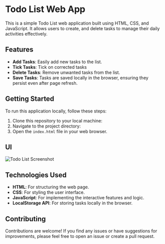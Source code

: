 # Todo List Web App

This is a simple Todo List web application built using HTML, CSS, and JavaScript. It allows users to create, and delete tasks to manage their daily activities effectively.

## Features

- **Add Tasks**: Easily add new tasks to the list.
- **Tick Tasks**: Tick on corrected tasks
- **Delete Tasks**: Remove unwanted tasks from the list.
- **Save Tasks**: Tasks are saved locally in the browser, ensuring they persist even after page refresh.

## Getting Started

To run this application locally, follow these steps:

1. Clone this repository to your local machine:
2. Navigate to the project directory:
3. Open the `index.html` file in your web browser.

## UI
![Todo List Screenshot](https://i.imgur.com/MlNDGYe.png)

## Technologies Used

- **HTML**: For structuring the web page.
- **CSS**: For styling the user interface.
- **JavaScript**: For implementing the interactive features and logic.
- **LocalStorage API**: For storing tasks locally in the browser.

## Contributing

Contributions are welcome! If you find any issues or have suggestions for improvements, please feel free to open an issue or create a pull request.

